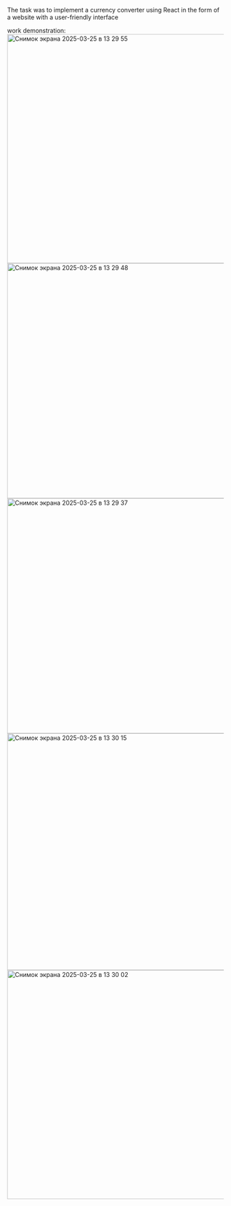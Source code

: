 The task was to implement a currency converter using React in the form of a website with a user-friendly interface 

work demonstration:
<img width="533" alt="Снимок экрана 2025-03-25 в 13 29 55" src="https://github.com/user-attachments/assets/6d2d1ed8-2c27-407e-a53a-dce07e0a78c7" />
<img width="547" alt="Снимок экрана 2025-03-25 в 13 29 48" src="https://github.com/user-attachments/assets/c50363f0-af3e-4c14-bef3-d5b2de04562f" />
<img width="547" alt="Снимок экрана 2025-03-25 в 13 29 37" src="https://github.com/user-attachments/assets/498ed044-8279-490a-a226-fab5de21ac7d" />
<img width="551" alt="Снимок экрана 2025-03-25 в 13 30 15" src="https://github.com/user-attachments/assets/2a514b41-9041-4750-83c1-6a541eeaa9dd" />
<img width="533" alt="Снимок экрана 2025-03-25 в 13 30 02" src="https://github.com/user-attachments/assets/10631608-5450-41a7-b14e-ddfe953d7cfd" />
